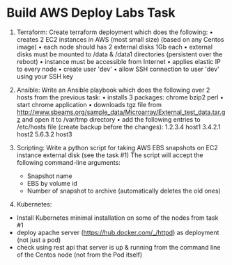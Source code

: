 # Build AWS Deploy Labs Task

1.	Terraform:
    Create terraform deployment which does the following:
    •	creates 2 EC2 instances in AWS (most small size) (based on any Centos image)
    •	each node should has 2 external disks 1Gb each
    •	external disks must be mounted to /data & /data1 directories (persistent over the reboot)
    •	instance must be accessible from Internet
    •	applies elastic IP to every node 
    •	create user 'dev'
    •	allow SSH connection to user 'dev' using your SSH key

2.	Ansible:
  Write an Ansible playbook which does the following over 2 hosts from the previous task:
•	installs 3 packages:
  	chrome
    bzip2
    perl
•	start chrome application
•	downloads tgz file from http://www.sbeams.org/sample_data/Microarray/External_test_data.tar.gz and open it to /var/tmp directory 
•	add the following entries to /etc/hosts file (create backup before the changes):
    1.2.3.4 host1
    3.4.2.1 host2
    5.6.3.2 host3

3.	Scripting: 
  Write a python script for taking AWS EBS snapshots on EC2 instance external disk (see the task #1)
  The script will accept the following command-line arguments:
    - Snapshot name  
    - EBS by volume id
    - Number of snapshot to archive (automatically deletes the old ones)

4.	Kubernetes:
- Install Kubernetes minimal installation on some of the nodes from task #1
- deploy apache server (https://hub.docker.com/_/httpd) as deployment (not just a pod)
- check using rest api that server is up & running from the command line of the Centos node (not from the Pod itself)

